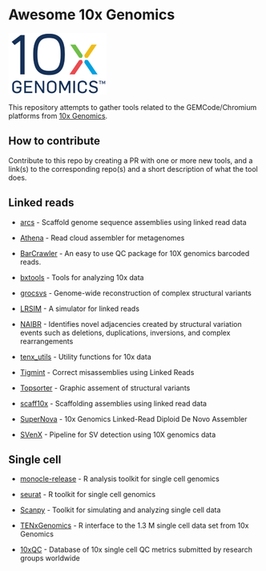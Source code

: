 Awesome 10x Genomics
====================
![10x genomics logo](10x_Genomics_Logo.png)

This repository attempts to gather tools related to the GEMCode/Chromium platforms from [10x Genomics](https://www.10xgenomics.com).

How to contribute
-----------------

Contribute to this repo by creating a PR with one or more new tools, and a link(s) to the corresponding repo(s) and a short description of what the tool does.

Linked reads
------------

* [arcs](https://github.com/bcgsc/arcs) -
Scaffold genome sequence assemblies using linked read data

* [Athena](https://github.com/abishara/athena_meta) -
Read cloud assembler for metagenomes

* [BarCrawler](https://github.com/J35P312/BarCrawler) -
An easy to use QC package for 10X genomics barcoded reads.

* [bxtools](https://github.com/walaj/bxtools) -
Tools for analyzing 10x data

* [grocsvs](https://github.com/grocsvs/grocsvs) -
Genome-wide reconstruction of complex structural variants

* [LRSIM](https://github.com/aquaskyline/LRSIM) -
A simulator for linked reads

* [NAIBR](https://github.com/raphael-group/NAIBR) -
Identifies novel adjacencies created by structural variation events such as deletions, duplications, inversions, and complex rearrangements

* [tenx_utils](https://github.com/friend1ws/tenx_utils) -
Utility functions for 10x data

* [Tigmint](https://github.com/bcgsc/tigmint) -
Correct misassemblies using Linked Reads

* [Topsorter](https://github.com/hanfang/Topsorter) -
Graphic assement of structural variants

* [scaff10x](https://sourceforge.net/projects/phusion2/files/scaff10x/) -
Scaffolding assemblies using linked read data

* [SuperNova](https://github.com/10XGenomics/supernova) -
10x Genomics Linked-Read Diploid De Novo Assembler

* [SVenX](https://github.com/vborjesson/SVenX) -
Pipeline for SV detection using 10X genomics data

Single cell
-----------

* [monocle-release](https://github.com/cole-trapnell-lab/monocle-release) -
R analysis toolkit for single cell genomics

* [seurat](https://github.com/satijalab/seurat) -
R toolkit for single cell genomics

* [Scanpy](https://github.com/theislab/scanpy) -
Toolkit for simulating and analyzing single cell data

* [TENxGenomics](https://github.com/mtmorgan/TENxGenomics) -
R interface to the 1.3 M single cell data set from 10x Genomics

* [10xQC](http://10xqc.com/) -
Database of 10x single cell QC metrics submitted by research groups worldwide

